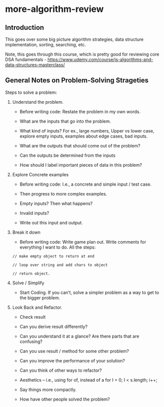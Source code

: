 # more-algorithm-review

## Introduction
This goes over some big picture algorithm strategies, data structure implementation, sorting, searching, etc.  

Note, this goes through this course, which is pretty good for reviewing core DSA fundamentals - https://www.udemy.com/course/js-algorithms-and-data-structures-masterclass/

## General Notes on Problem-Solving Strageties

Steps to solve a problem:

1.	Understand the problem. 

    *	Before writing code: Restate the problem in my own words.

    *	What are the inputs that go into the problem.

    *	What kind of inputs?   For ex., large numbers, Upper vs lower case, explore empty inputs, examples about edge cases, bad inputs.

    *	What are the outputs that should come out of the problem?

    *	Can the outputs be determined from the inputs

    *	How should I label important pieces of data in this problem?

2.	Explore Concrete examples

    *	Before writing code: I.e., a concrete and simple input / test case.  

    *	Then progress to more complex examples.

    *	Empty inputs? Then what happens? 

    *	Invalid inputs?

    *	Write out this input and output.

3.	Break it down

    *	Before writing code: Write game plan out.  Write comments for everything I want to do.  All the steps:

    `// make empty object to return at end`

    `// loop over string and add chars to object`

    `// return object.`


4.	Solve / Simplify 

    *	Start Coding.  If you can’t, solve a simpler problem as a way to get to the bigger problem. 

5.	Look Back and Refactor.

    *	Check result

    *	Can you derive result differently?

    *	Can you understand it at a glance? Are there parts that are confusing?

    *	Can you use result / method for some other problem?

    *	Can you improve the performance of your solution?

    *	Can you think of other ways to refactor?

    *	Aesthetics – i.e., using for of, instead of a for I = 0; I < s.length; i++;

    *	Say things more compactly.

    *	How have other people solved the problem?  
    
